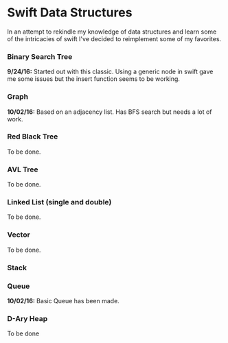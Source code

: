 # Swift Data Structures
In an attempt to rekindle my knowledge of data structures and learn some of the intricacies of swift I've decided to reimplement some of my favorites. 

### Binary Search Tree
**9/24/16:** Started out with this classic. Using a generic node in swift gave me some issues but the insert function seems to be working.

### Graph
**10/02/16:** Based on an adjacency list. Has BFS search but needs a lot of work.

### Red Black Tree
To be done.

### AVL Tree
To be done.

### Linked List (single and double)
To be done.

### Vector
To be done.

### Stack

### Queue
**10/02/16:** Basic Queue has been made.

### D-Ary Heap
To be done
